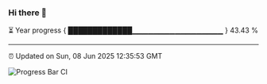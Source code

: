 ### Hi there 👋

⏳ Year progress { █████████████▁▁▁▁▁▁▁▁▁▁▁▁▁▁▁▁▁ } 43.43 %

---

⏰ Updated on Sun, 08 Jun 2025 12:35:53 GMT

![Progress Bar CI](https://github.com/liununu/liununu/workflows/Progress%20Bar%20CI/badge.svg)
